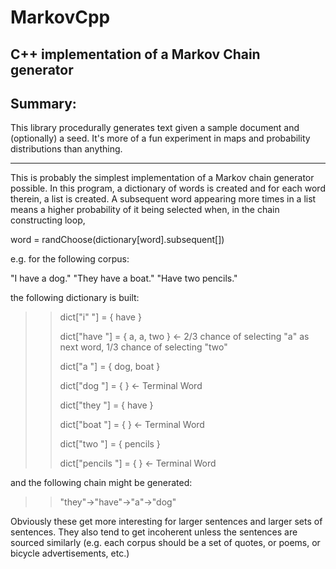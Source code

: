 # MarkovCpp
## C++ implementation of a Markov Chain generator

## Summary:
This library procedurally generates text given a sample document and (optionally) a seed. 
It's more of a fun experiment in maps and probability distributions than anything.

- - -

This is probably the simplest implementation of a Markov chain generator possible.
In this program, a dictionary of words is created and for each word therein, a
list is created. A subsequent word appearing more times in a list means a higher
probability of it being selected when, in the chain constructing loop,

word = randChoose(dictionary[word].subsequent[])

e.g. for the following corpus:

"I have a dog."
"They have a boat."
"Have two pencils."

the following dictionary is built:

>> dict["i"      "] = { have       }
>> 
>> dict["have    "] = { a, a, two  } <- 2/3 chance of selecting "a" as next word, 1/3 chance of selecting "two"
>> 
>> dict["a       "] = { dog, boat  }
>> 
>> dict["dog     "] = {            } <- Terminal Word
>> 
>> dict["they    "] = { have       }
>> 
>> dict["boat    "] = {            } <- Terminal Word
>> 
>> dict["two     "] = { pencils    } 
>> 
>> dict["pencils "] = {            } <- Terminal Word
>> 

and the following chain might be generated:

>> "they"->"have"->"a"->"dog"

Obviously these get more interesting for larger sentences and larger sets of sentences. They also tend to get
incoherent unless the sentences are sourced similarly (e.g. each corpus should be a set of quotes, or poems, or
bicycle advertisements, etc.)

